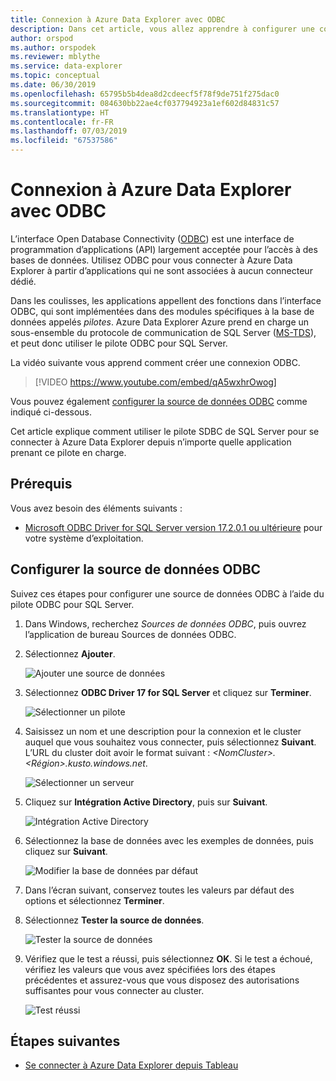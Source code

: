 ```yaml
---
title: Connexion à Azure Data Explorer avec ODBC
description: Dans cet article, vous allez apprendre à configurer une connexion ODBC (Open Database Connectivity) à Azure Data Explorer
author: orspod
ms.author: orspodek
ms.reviewer: mblythe
ms.service: data-explorer
ms.topic: conceptual
ms.date: 06/30/2019
ms.openlocfilehash: 65795b5b4dea8d2cdeecf5f78f9de751f275dac0
ms.sourcegitcommit: 084630bb22ae4cf037794923a1ef602d84831c57
ms.translationtype: HT
ms.contentlocale: fr-FR
ms.lasthandoff: 07/03/2019
ms.locfileid: "67537586"
---
```

# <a name="connect-to-azure-data-explorer-with-odbc"></a>Connexion à Azure Data Explorer avec ODBC

L’interface Open Database Connectivity ([ODBC](/sql/odbc/reference/odbc-overview)) est une interface de programmation d’applications (API) largement acceptée pour l’accès à des bases de données. Utilisez ODBC pour vous connecter à Azure Data Explorer à partir d’applications qui ne sont associées à aucun connecteur dédié.

Dans les coulisses, les applications appellent des fonctions dans l’interface ODBC, qui sont implémentées dans des modules spécifiques à la base de données appelés *pilotes*. Azure Data Explorer Azure prend en charge un sous-ensemble du protocole de communication de SQL Server ([MS-TDS](/azure/kusto/api/tds/)), et peut donc utiliser le pilote ODBC pour SQL Server.

La vidéo suivante vous apprend comment créer une connexion ODBC. 

> [!VIDEO https://www.youtube.com/embed/qA5wxhrOwog]

Vous pouvez également [configurer la source de données ODBC](#configure-the-odbc-data-source) comme indiqué ci-dessous. 

Cet article explique comment utiliser le pilote SDBC de SQL Server pour se connecter à Azure Data Explorer depuis n’importe quelle application prenant ce pilote en charge. 

## <a name="prerequisites"></a>Prérequis

Vous avez besoin des éléments suivants :

* [Microsoft ODBC Driver for SQL Server version 17.2.0.1 ou ultérieure](/sql/connect/odbc/download-odbc-driver-for-sql-server) pour votre système d’exploitation.

## <a name="configure-the-odbc-data-source"></a>Configurer la source de données ODBC

Suivez ces étapes pour configurer une source de données ODBC à l’aide du pilote ODBC pour SQL Server.

1. Dans Windows, recherchez *Sources de données ODBC*, puis ouvrez l’application de bureau Sources de données ODBC.

1. Sélectionnez **Ajouter**.

    ![Ajouter une source de données](media/connect-odbc/add-data-source.png)

1. Sélectionnez **ODBC Driver 17 for SQL Server** et cliquez sur **Terminer**.

    ![Sélectionner un pilote](media/connect-odbc/select-driver.png)

1. Saisissez un nom et une description pour la connexion et le cluster auquel que vous souhaitez vous connecter, puis sélectionnez **Suivant**. L’URL du cluster doit avoir le format suivant : *\<NomCluster\>.\<Région\>.kusto.windows.net*.

    ![Sélectionner un serveur](media/connect-odbc/select-server.png)

1. Cliquez sur **Intégration Active Directory**, puis sur **Suivant**.

    ![Intégration Active Directory](media/connect-odbc/active-directory-integrated.png)

1. Sélectionnez la base de données avec les exemples de données, puis cliquez sur **Suivant**.

    ![Modifier la base de données par défaut](media/connect-odbc/change-default-database.png)

1. Dans l’écran suivant, conservez toutes les valeurs par défaut des options et sélectionnez **Terminer**.

1. Sélectionnez **Tester la source de données**.

    ![Tester la source de données](media/connect-odbc/test-data-source.png)

1. Vérifiez que le test a réussi, puis sélectionnez **OK**. Si le test a échoué, vérifiez les valeurs que vous avez spécifiées lors des étapes précédentes et assurez-vous que vous disposez des autorisations suffisantes pour vous connecter au cluster.

    ![Test réussi](media/connect-odbc/test-succeeded.png)

## <a name="next-steps"></a>Étapes suivantes

* [Se connecter à Azure Data Explorer depuis Tableau](tableau.md)